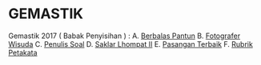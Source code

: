 # GEMASTIK

Gemastik 2017 ( Babak Penyisihan ) :
A. [Berbalas Pantun][1]
B. [Fotografer Wisuda][2]
C. [Penulis Soal][3]
D. [Saklar Lhompat II][4]
E. [Pasangan Terbaik][5]
F. [Rubrik Petakata][6]

[1]: https://github.com/ajisubarkah/programming-event/tree/master/Gemastik/BerbalasPantun
[2]: https://github.com/ajisubarkah/programming-event/tree/master/Gemastik/FotograferWisuda
[3]: https://github.com/ajisubarkah/programming-event/tree/master/Gemastik/PenulisSoal
[4]: https://github.com/ajisubarkah/programming-event/tree/master/Gemastik/SaklarLhompatII
[5]: https://github.com/ajisubarkah/programming-event/tree/master/Gemastik/PasanganTerbaik
[6]: https://github.com/ajisubarkah/programming-event/tree/master/Gemastik/RubrikPetakata